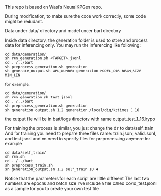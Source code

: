 This repo is based on Wasi's NeuralKPGen repo. 

During modification, to make sure the code work correctly,
some code might be redudant.

Data under data/ directory and model under bart directory

Inside data directory, the generation folder is used to store and 
process data for inferencing only. You may run the inferencing like following:

    cd data/generation/
    sh run_generation.sh <TARGET>.jsonl
    cd ../../bart
    sh preprocess_generation.sh generation
    sh generate_output.sh GPU_NUMBER generation MODEL_DIR BEAM_SIZE MIN_LEN

for example:

    cd data/generation/
    sh run_generation.sh test.jsonl
    cd ../../bart
    sh preprocess_generation.sh generation
    sh generation_output.sh 1,2 generation /local/diq/kptimes 1 16

the output file will be in bart/logs directory with name output_test_1_16.hypo

For training the process is similar, you just change the dir to data/self_train
And for training you need to prepare three files name: train.jsonl, valid.jsonl, and test.jsonl and no need to specify files for preprocessing anymore
for example

    cd data/self_train/
    sh run.sh
    cd ../../bart
    sh preprocess_train.sh
    sh generation_output.sh 1,2 self_train 10 4

Notice that the parameters for each script are little different
The last two numbers are epochs and batch size
I've include a file called covid_test.jsonl as a sample for you to create your own test file
